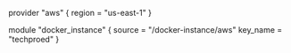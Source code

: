provider "aws" {
  region = "us-east-1"
}

module "docker_instance" {
    source = "<bekirtechpro>/docker-instance/aws"
    key_name = "techproed"
}